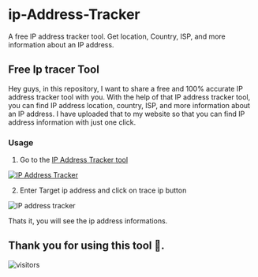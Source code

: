 # ip-Address-Tracker
A free IP address tracker tool. Get location, Country, ISP, and more information about an IP address.
## Free Ip tracer Tool
Hey guys, in this repository, I want to share a free and 100% accurate IP address tracker tool with you. With the help of that IP address tracker tool, you can find IP address location, country, ISP, and more information about an IP address. I have uploaded that to my website so that you can find IP address information with just one click.
### Usage
1. Go to the [IP Address Tracker tool ](https://www.termuxcommands.com/ip-address-tracker/)


[![IP Address Tracker](https://www.termuxcommands.com/wp-content/uploads/2024/02/ip-address-tracker.webp)](https://www.termuxcommands.com/ip-address-tracker/)

2. Enter Target ip address and click on trace ip button

![IP address tracker](https://www.termuxcommands.com/wp-content/uploads/2024/03/IMG_20240305_134615.jpg)

Thats it, you will see the ip address informations.

## Thank you for using this tool 🫶.

![visitors](https://visitor-badge.glitch.me/badge?page_id=Achik-Ahmed.ip-Address-Tracker)


